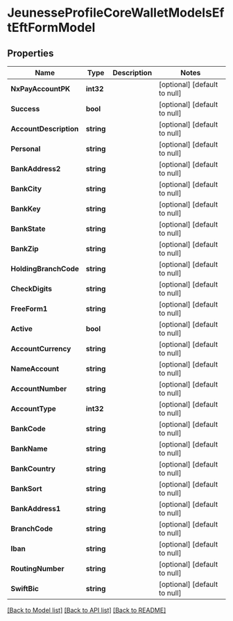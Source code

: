 # JeunesseProfileCoreWalletModelsEftEftFormModel

## Properties
Name | Type | Description | Notes
------------ | ------------- | ------------- | -------------
**NxPayAccountPK** | **int32** |  | [optional] [default to null]
**Success** | **bool** |  | [optional] [default to null]
**AccountDescription** | **string** |  | [optional] [default to null]
**Personal** | **string** |  | [optional] [default to null]
**BankAddress2** | **string** |  | [optional] [default to null]
**BankCity** | **string** |  | [optional] [default to null]
**BankKey** | **string** |  | [optional] [default to null]
**BankState** | **string** |  | [optional] [default to null]
**BankZip** | **string** |  | [optional] [default to null]
**HoldingBranchCode** | **string** |  | [optional] [default to null]
**CheckDigits** | **string** |  | [optional] [default to null]
**FreeForm1** | **string** |  | [optional] [default to null]
**Active** | **bool** |  | [optional] [default to null]
**AccountCurrency** | **string** |  | [optional] [default to null]
**NameAccount** | **string** |  | [optional] [default to null]
**AccountNumber** | **string** |  | [optional] [default to null]
**AccountType** | **int32** |  | [optional] [default to null]
**BankCode** | **string** |  | [optional] [default to null]
**BankName** | **string** |  | [optional] [default to null]
**BankCountry** | **string** |  | [optional] [default to null]
**BankSort** | **string** |  | [optional] [default to null]
**BankAddress1** | **string** |  | [optional] [default to null]
**BranchCode** | **string** |  | [optional] [default to null]
**Iban** | **string** |  | [optional] [default to null]
**RoutingNumber** | **string** |  | [optional] [default to null]
**SwiftBic** | **string** |  | [optional] [default to null]

[[Back to Model list]](../README.md#documentation-for-models) [[Back to API list]](../README.md#documentation-for-api-endpoints) [[Back to README]](../README.md)


